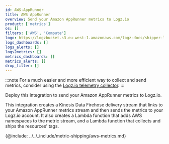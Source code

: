 ```yaml
---
id: AWS-AppRunner
title: AWS AppRunner
overview: Send your Amazon AppRunner metrics to Logz.io
product: ['metrics']
os: []
filters: ['AWS', 'Compute']
logo: https://logzbucket.s3.eu-west-1.amazonaws.com/logz-docs/shipper-logos/aws-fusion.svg
logs_dashboards: []
logs_alerts: []
logs2metrics: []
metrics_dashboards: []
metrics_alerts: []
drop_filter: []
---
```


:::note
For a much easier and more efficient way to collect and send metrics, consider using the [Logz.io telemetry collector](https://app.logz.io/#/dashboard/integrations/collectors?tags=Quick%20Setup).
:::
 



Deploy this integration to send your Amazon AppRunner metrics to Logz.io.

This integration creates a Kinesis Data Firehose delivery stream that links to your Amazon AppRunner metrics stream and then sends the metrics to your Logz.io account. It also creates a Lambda function that adds AWS namespaces to the metric stream, and a Lambda function that collects and ships the resources' tags.

{@include: ../../_include/metric-shipping/aws-metrics.md}
